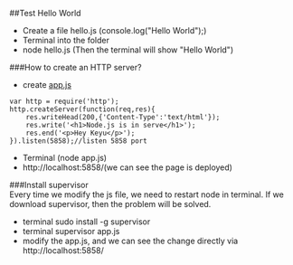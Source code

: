 ##Test Hello World
                   
- Create a file hello.js (console.log("Hello World");)                     
- Terminal into the folder         
- node hello.js (Then the terminal will show "Hello World")          
          
      
###How to create an HTTP server?      
- create [app.js](app.js)                 
```
var http = require('http');
http.createServer(function(req,res){
	res.writeHead(200,{'Content-Type':'text/html'});
	res.write('<h1>Node.js is in serve</h1>');
	res.end('<p>Hey Keyu</p>');
}).listen(5858);//listen 5858 port
```           
- Terminal (node app.js)                
- http://localhost:5858/(we can see the page is deployed)           
           
###Install supervisor    
Every time we modify the js file, we need to restart node in terminal. If we download supervisor, then the problem will be solved.     
- terminal sudo install -g supervisor            
- terminal supervisor app.js       
- modify the app.js, and we can see the change directly via  http://localhost:5858/                 
         
       
         
        

